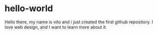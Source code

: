 # hello-world


Hello there, my name is vito and i just created the first github repository. 
I love web design, and I want to learn more about it.

